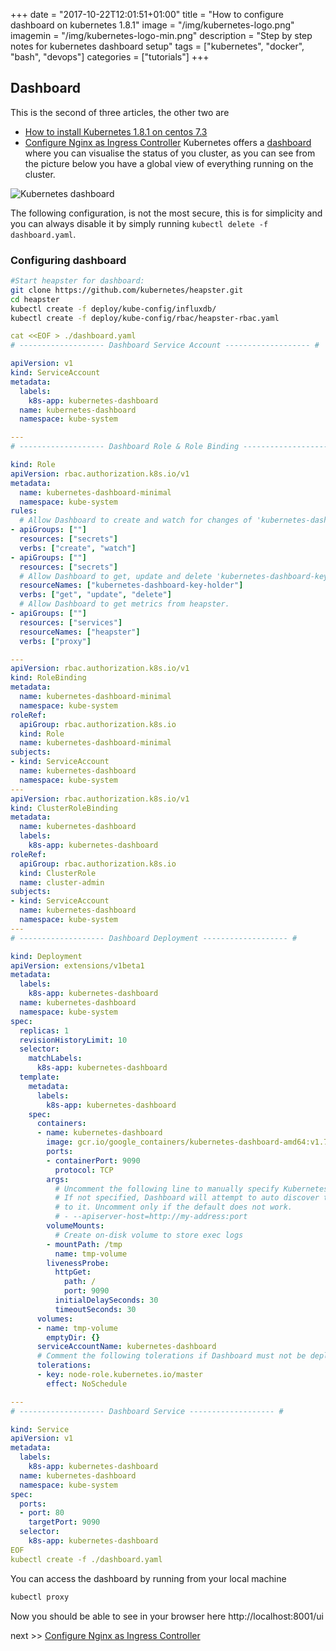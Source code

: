 +++
date = "2017-10-22T12:01:51+01:00"
title = "How to configure dashboard on kubernetes 1.8.1"
image = "/img/kubernetes-logo.png"
imagemin = "/img/kubernetes-logo-min.png"
description = "Step by step notes for kubernetes dashboard setup"
tags = ["kubernetes", "docker", "bash", "devops"]
categories = ["tutorials"]
+++

## Dashboard
This is the second of three articles, the other two are 
- [How to install Kubernetes 1.8.1 on centos 7.3](../../22/how-to-install-kubernetes-1.8.1-on-centos-7.3/) 
- [Configure Nginx as Ingress Controller](../../22/how-to-configure-nginx-on-kubernetes-1.8.1-as-ingress-controller/) 
Kubernetes offers a [dashboard](https://github.com/kubernetes/dashboard) where you can visualise the status of you cluster, as you can see from the picture below you have a global view of everything running on the cluster.


![Kubernetes dashboard](/img/dashboard-ui.png)

The following configuration, is not the most secure, this is for simplicity and you can always disable it by simply running `kubectl delete -f dashboard.yaml`.

### Configuring dashboard
```bash
#Start heapster for dashboard:
git clone https://github.com/kubernetes/heapster.git
cd heapster
kubectl create -f deploy/kube-config/influxdb/
kubectl create -f deploy/kube-config/rbac/heapster-rbac.yaml
```

```yaml
cat <<EOF > ./dashboard.yaml
# ------------------- Dashboard Service Account ------------------- #

apiVersion: v1
kind: ServiceAccount
metadata:
  labels:
    k8s-app: kubernetes-dashboard
  name: kubernetes-dashboard
  namespace: kube-system

---
# ------------------- Dashboard Role & Role Binding ------------------- #

kind: Role
apiVersion: rbac.authorization.k8s.io/v1
metadata:
  name: kubernetes-dashboard-minimal
  namespace: kube-system
rules:
  # Allow Dashboard to create and watch for changes of 'kubernetes-dashboard-key-holder' secret.
- apiGroups: [""]
  resources: ["secrets"]
  verbs: ["create", "watch"]
- apiGroups: [""]
  resources: ["secrets"]
  # Allow Dashboard to get, update and delete 'kubernetes-dashboard-key-holder' secret.
  resourceNames: ["kubernetes-dashboard-key-holder"]
  verbs: ["get", "update", "delete"]
  # Allow Dashboard to get metrics from heapster.
- apiGroups: [""]
  resources: ["services"]
  resourceNames: ["heapster"]
  verbs: ["proxy"]

---
apiVersion: rbac.authorization.k8s.io/v1
kind: RoleBinding
metadata:
  name: kubernetes-dashboard-minimal
  namespace: kube-system
roleRef:
  apiGroup: rbac.authorization.k8s.io
  kind: Role
  name: kubernetes-dashboard-minimal
subjects:
- kind: ServiceAccount
  name: kubernetes-dashboard
  namespace: kube-system
---
apiVersion: rbac.authorization.k8s.io/v1
kind: ClusterRoleBinding
metadata:
  name: kubernetes-dashboard
  labels:
    k8s-app: kubernetes-dashboard
roleRef:
  apiGroup: rbac.authorization.k8s.io
  kind: ClusterRole
  name: cluster-admin
subjects:
- kind: ServiceAccount
  name: kubernetes-dashboard
  namespace: kube-system
---
# ------------------- Dashboard Deployment ------------------- #

kind: Deployment
apiVersion: extensions/v1beta1
metadata:
  labels:
    k8s-app: kubernetes-dashboard
  name: kubernetes-dashboard
  namespace: kube-system
spec:
  replicas: 1
  revisionHistoryLimit: 10
  selector:
    matchLabels:
      k8s-app: kubernetes-dashboard
  template:
    metadata:
      labels:
        k8s-app: kubernetes-dashboard
    spec:
      containers:
      - name: kubernetes-dashboard
        image: gcr.io/google_containers/kubernetes-dashboard-amd64:v1.7.1
        ports:
        - containerPort: 9090
          protocol: TCP
        args:
          # Uncomment the following line to manually specify Kubernetes API server Host
          # If not specified, Dashboard will attempt to auto discover the API server and connect
          # to it. Uncomment only if the default does not work.
          # - --apiserver-host=http://my-address:port
        volumeMounts:
          # Create on-disk volume to store exec logs
        - mountPath: /tmp
          name: tmp-volume
        livenessProbe:
          httpGet:
            path: /
            port: 9090
          initialDelaySeconds: 30
          timeoutSeconds: 30
      volumes:
      - name: tmp-volume
        emptyDir: {}
      serviceAccountName: kubernetes-dashboard
      # Comment the following tolerations if Dashboard must not be deployed on master
      tolerations:
      - key: node-role.kubernetes.io/master
        effect: NoSchedule

---
# ------------------- Dashboard Service ------------------- #

kind: Service
apiVersion: v1
metadata:
  labels:
    k8s-app: kubernetes-dashboard
  name: kubernetes-dashboard
  namespace: kube-system
spec:
  ports:
  - port: 80
    targetPort: 9090
  selector:
    k8s-app: kubernetes-dashboard
EOF
kubectl create -f ./dashboard.yaml
```

You can access the dashboard by running from your local machine
```bash
kubectl proxy
```
Now you should be able to see in your browser here http://localhost:8001/ui

next >> [Configure Nginx as Ingress Controller](../../22/how-to-configure-nginx-on-kubernetes-1.8.1-as-ingress-controller/)
